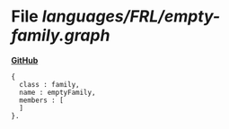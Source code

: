 # File _languages/FRL/empty-family.graph_
**[GitHub](https://github.com/softlang/yas/blob/master/languages/FRL/empty-family.graph)**
```
{
  class : family,
  name : emptyFamily,
  members : [
  ]
}.
```
